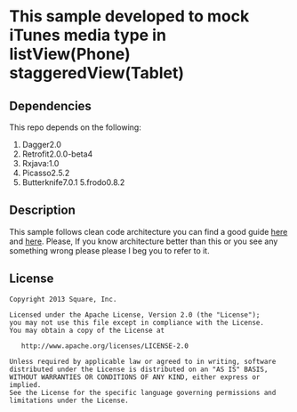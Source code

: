 # This sample developed to mock iTunes media type in listView(Phone) staggeredView(Tablet)

## Dependencies

This repo depends on the following:


 1. Dagger2.0
 2. Retrofit2.0.0-beta4
 3. Rxjava:1.0
 3. Picasso2.5.2
 4. Butterknife7.0.1
 5.frodo0.8.2

## Description
This sample follows clean code architecture you can find a good guide [here](https://medium.com/@dmilicic/a-detailed-guide-on-developing-android-apps-using-the-clean-architecture-pattern-d38d71e94029#.lrh6vgpxk) and [here](http://fernandocejas.com/2014/09/03/architecting-android-the-clean-way/). Please, If you know architecture better than this or you see any something wrong please please I beg you to refer to it.

## License

```
Copyright 2013 Square, Inc.

Licensed under the Apache License, Version 2.0 (the "License");
you may not use this file except in compliance with the License.
You may obtain a copy of the License at

   http://www.apache.org/licenses/LICENSE-2.0

Unless required by applicable law or agreed to in writing, software
distributed under the License is distributed on an "AS IS" BASIS,
WITHOUT WARRANTIES OR CONDITIONS OF ANY KIND, either express or implied.
See the License for the specific language governing permissions and
limitations under the License.
```


